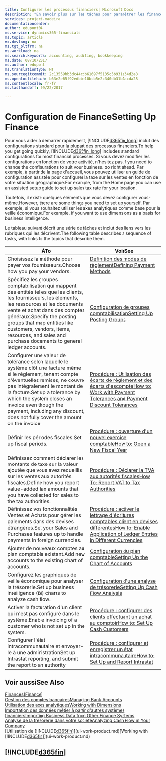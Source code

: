 ```yaml
---
title: Configurer les processus financiers| Microsoft Docs
description: "En savoir plus sur les tâches pour paramétrer les finances de votre société afin de les adapter à votre comptabilité ou vos audits."
services: project-madeira
documentationcenter: 
author: edupont04
ms.service: dynamics365-financials
ms.topic: article
ms.devlang: na
ms.tgt_pltfrm: na
ms.workload: na
ms.search.keywords: accounting, auditing, bookkeeping
ms.date: 08/10/2017
ms.author: edupont
ms.translationtype: HT
ms.sourcegitcommit: 2c13559bb3dc44cdb61697f5135c5b931e34d2a8
ms.openlocfilehash: b63e2e65f92edbbe10bcb5e2c340db31b1acda28
ms.contentlocale: fr-fr
ms.lasthandoff: 09/22/2017

---
```

# <a name="setting-up-finance"></a><span data-ttu-id="0567e-103">Configuration de Finance</span><span class="sxs-lookup"><span data-stu-id="0567e-103">Setting Up Finance</span></span>
<span data-ttu-id="0567e-104">Pour vous aider à démarrer rapidement, [!INCLUDE[d365fin_long](includes/d365fin_long_md.md)] inclut des configurations standard pour la plupart des processus financiers.</span><span class="sxs-lookup"><span data-stu-id="0567e-104">To help you get going quickly, [!INCLUDE[d365fin_long](includes/d365fin_long_md.md)] includes standard configurations for most financial processes.</span></span> <span data-ttu-id="0567e-105">Si vous devez modifier les configurations en fonction de votre activité, n'hésitez pas.</span><span class="sxs-lookup"><span data-stu-id="0567e-105">If you need to change the configurations to suit your business, go right ahead.</span></span> <span data-ttu-id="0567e-106">Par exemple, à partir de la page d'accueil, vous pouvez utiliser un guide de configuration assistée pour configurer la taxe sur les ventes en fonction de votre situation géographique.</span><span class="sxs-lookup"><span data-stu-id="0567e-106">For example, from the Home page you can use an assisted setup guide to set up sales tax rate for your location.</span></span>  

<span data-ttu-id="0567e-107">Toutefois, il existe quelques éléments que vous devez configurer vous-même.</span><span class="sxs-lookup"><span data-stu-id="0567e-107">However, there are some things you need to set up yourself.</span></span> <span data-ttu-id="0567e-108">Par exemple, si vous souhaitez utiliser les axes analytiques comme base pour la veille économique.</span><span class="sxs-lookup"><span data-stu-id="0567e-108">For example, if you want to use dimensions as a basis for business intelligence.</span></span>  

<span data-ttu-id="0567e-109">Le tableau suivant décrit une série de tâches et inclut des liens vers les rubriques qui les décrivent.</span><span class="sxs-lookup"><span data-stu-id="0567e-109">The following table describes a sequence of tasks, with links to the topics that describe them.</span></span>

| <span data-ttu-id="0567e-110">À</span><span class="sxs-lookup"><span data-stu-id="0567e-110">To</span></span> | <span data-ttu-id="0567e-111">Voir</span><span class="sxs-lookup"><span data-stu-id="0567e-111">See</span></span> |
| --- | --- |
| <span data-ttu-id="0567e-112">Choisissez la méthode pour payer vos fournisseurs.</span><span class="sxs-lookup"><span data-stu-id="0567e-112">Choose how you pay your vendors.</span></span> |[<span data-ttu-id="0567e-113">Définition des modes de règlement</span><span class="sxs-lookup"><span data-stu-id="0567e-113">Defining Payment Methods</span></span>](finance-payment-methods.md) |
| <span data-ttu-id="0567e-114">Spécifiez les groupes comptabilisation qui mappent des entités telles que les clients, les fournisseurs, les éléments, les ressources et les documents vente et achat dans des comptes généraux.</span><span class="sxs-lookup"><span data-stu-id="0567e-114">Specify the posting groups that map entities like customers, vendors, items, resources, and sales and purchase documents to general ledger accounts.</span></span> |[<span data-ttu-id="0567e-115">Configuration de groupes comptabilisation</span><span class="sxs-lookup"><span data-stu-id="0567e-115">Setting Up Posting Groups</span></span>](finance-posting-groups.md)|
|<span data-ttu-id="0567e-116">Configurer une valeur de tolérance selon laquelle le système clôt une facture même si le règlement, tenant compte d'éventuelles remises, ne couvre pas intégralement le montant de la facture.</span><span class="sxs-lookup"><span data-stu-id="0567e-116">Set up a tolerance by which the system closes an invoice even though the payment, including any discount, does not fully cover the amount on the invoice.</span></span>|[<span data-ttu-id="0567e-117">Procédure : Utilisation des écarts de règlement et des écarts d'escompte</span><span class="sxs-lookup"><span data-stu-id="0567e-117">How to: Work with Payment Tolerances and Payment Discount Tolerances</span></span>](finance-payment-tolerance-and-payment-discount-tolerance.md)|
| <span data-ttu-id="0567e-118">Définir les périodes fiscales.</span><span class="sxs-lookup"><span data-stu-id="0567e-118">Set up fiscal periods.</span></span> |[<span data-ttu-id="0567e-119">Procédure : ouverture d'un nouvel exercice comptable</span><span class="sxs-lookup"><span data-stu-id="0567e-119">How to: Open a New Fiscal Year</span></span>](finance-how-open-new-fiscal-year.md) |
| <span data-ttu-id="0567e-120">Définissez comment déclarer les montants de taxe sur la valeur ajoutée que vous avez recueillis sur les ventes aux autorités fiscales.</span><span class="sxs-lookup"><span data-stu-id="0567e-120">Define how you report value-added tax amounts that you have collected for sales to the tax authorities.</span></span> |[<span data-ttu-id="0567e-121">Procédure : Déclarer la TVA aux autorités fiscales</span><span class="sxs-lookup"><span data-stu-id="0567e-121">How To: Report VAT to Tax Authorities</span></span>](finance-how-report-vat.md)|
| <span data-ttu-id="0567e-122">Définissez vos fonctionnalités Ventes et Achats pour gérer les paiements dans des devises étrangères.</span><span class="sxs-lookup"><span data-stu-id="0567e-122">Set your Sales and Purchases features up to handle payments in foreign currencies.</span></span>|[<span data-ttu-id="0567e-123">Procédure : activer le lettrage d'écritures comptables client en devises différentes</span><span class="sxs-lookup"><span data-stu-id="0567e-123">How to: Enable Application of Ledger Entries in Different Currencies</span></span>](finance-how-enable-application-ledger-entries-different-currencies.md)
| <span data-ttu-id="0567e-124">Ajouter de nouveaux comptes au plan comptable existant.</span><span class="sxs-lookup"><span data-stu-id="0567e-124">Add new accounts to the existing chart of accounts.</span></span> |[<span data-ttu-id="0567e-125">Configuration du plan comptable</span><span class="sxs-lookup"><span data-stu-id="0567e-125">Setting Up the Chart of Accounts</span></span>](finance-setup-chart-accounts.md) |
| <span data-ttu-id="0567e-126">Configurez les graphiques de veille économique pour analyser la trésorerie.</span><span class="sxs-lookup"><span data-stu-id="0567e-126">Set up business intelligence (BI) charts to analyze cash flow.</span></span> |[<span data-ttu-id="0567e-127">Configuration d'une analyse de trésorerie</span><span class="sxs-lookup"><span data-stu-id="0567e-127">Setting Up Cash Flow Analysis</span></span>](finance-setup-cash-flow-analyses.md) |
|<span data-ttu-id="0567e-128">Activer la facturation d'un client qui n'est pas configuré dans le système.</span><span class="sxs-lookup"><span data-stu-id="0567e-128">Enable invoicing of a customer who is not set up in the system.</span></span>|[<span data-ttu-id="0567e-129">Procédure : configurer des clients effectuant un achat au comptoir</span><span class="sxs-lookup"><span data-stu-id="0567e-129">How to: Set Up Cash Customers</span></span>](finance-how-to-set-up-cash-customers.md)|
| <span data-ttu-id="0567e-130">Configurer l'état intracommunautaire et envoyer-le à une administration</span><span class="sxs-lookup"><span data-stu-id="0567e-130">Set up Intrastat reporting, and submit the report to an authority</span></span> | [<span data-ttu-id="0567e-131">Procédure : configurer et enregistrer un état intracommunautaire</span><span class="sxs-lookup"><span data-stu-id="0567e-131">How to: Set Up and Report Intrastat</span></span>](finance-how-setup-report-intrastat.md)|

## <a name="see-also"></a><span data-ttu-id="0567e-132">Voir aussi</span><span class="sxs-lookup"><span data-stu-id="0567e-132">See Also</span></span>
<span data-ttu-id="0567e-133">[Finances](finance.md)]</span><span class="sxs-lookup"><span data-stu-id="0567e-133">[Finance](finance.md)]</span></span>  
[<span data-ttu-id="0567e-134">Gestion des comptes bancaires</span><span class="sxs-lookup"><span data-stu-id="0567e-134">Managing Bank Accounts</span></span>](bank-manage-bank-accounts.md)  
[<span data-ttu-id="0567e-135">Utilisation des axes analytiques</span><span class="sxs-lookup"><span data-stu-id="0567e-135">Working with Dimensions</span></span>](finance-dimensions.md)  
[<span data-ttu-id="0567e-136">Importation des données métier à partir d'autres systèmes financiers</span><span class="sxs-lookup"><span data-stu-id="0567e-136">Importing Business Data from Other Finance Systems</span></span>](upload-data.md)  
[<span data-ttu-id="0567e-137">Analyse de la trésorerie dans votre société</span><span class="sxs-lookup"><span data-stu-id="0567e-137">Analyzing Cash Flow in Your Company</span></span>](finance-analyze-cash-flow.md)  
<span data-ttu-id="0567e-138">[Utilisation de [!INCLUDE[d365fin](includes/d365fin_md.md)]](ui-work-product.md)</span><span class="sxs-lookup"><span data-stu-id="0567e-138">[Working with [!INCLUDE[d365fin](includes/d365fin_md.md)]](ui-work-product.md)</span></span>  

## [!INCLUDE[d365fin](includes/free_trial_md.md)]

